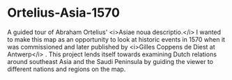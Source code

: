 # Ortelius-Asia-1570
A guided tour of Abraham Ortelius' &lt;i>Asiae noua descriptio.&lt;/i> I wanted to make this map as an opportunity to look at historic events in 1570 when it was commissioned and later published by &lt;i>Gilles Coppens de Diest at Antwerp&lt;/i> . This project lends itself towards examining Dutch relations around southeast Asia and the Saudi Peninsula by guiding the viewer to different nations and regions on the map. 
